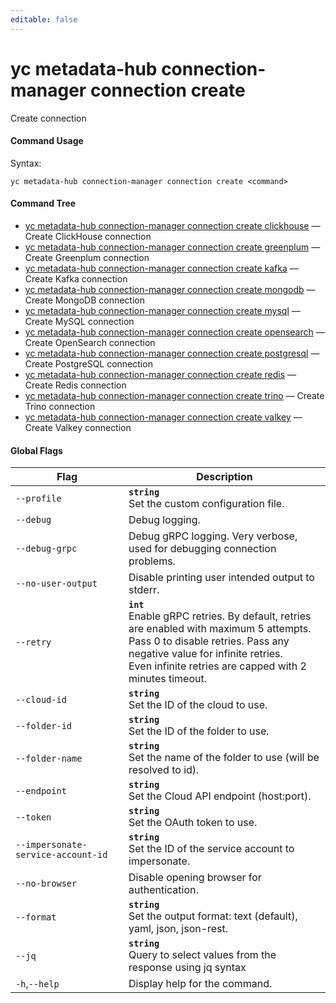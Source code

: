 ```yaml
---
editable: false
---
```


# yc metadata-hub connection-manager connection create

Create connection

#### Command Usage

Syntax: 

`yc metadata-hub connection-manager connection create <command>`

#### Command Tree

- [yc metadata-hub connection-manager connection create clickhouse](clickhouse.md) — Create ClickHouse connection
- [yc metadata-hub connection-manager connection create greenplum](greenplum.md) — Create Greenplum connection
- [yc metadata-hub connection-manager connection create kafka](kafka.md) — Create Kafka connection
- [yc metadata-hub connection-manager connection create mongodb](mongodb.md) — Create MongoDB connection
- [yc metadata-hub connection-manager connection create mysql](mysql.md) — Create MySQL connection
- [yc metadata-hub connection-manager connection create opensearch](opensearch.md) — Create OpenSearch connection
- [yc metadata-hub connection-manager connection create postgresql](postgresql.md) — Create PostgreSQL connection
- [yc metadata-hub connection-manager connection create redis](redis.md) — Create Redis connection
- [yc metadata-hub connection-manager connection create trino](trino.md) — Create Trino connection
- [yc metadata-hub connection-manager connection create valkey](valkey.md) — Create Valkey connection

#### Global Flags

| Flag | Description |
|----|----|
|`--profile`|<b>`string`</b><br/>Set the custom configuration file.|
|`--debug`|Debug logging.|
|`--debug-grpc`|Debug gRPC logging. Very verbose, used for debugging connection problems.|
|`--no-user-output`|Disable printing user intended output to stderr.|
|`--retry`|<b>`int`</b><br/>Enable gRPC retries. By default, retries are enabled with maximum 5 attempts.<br/>Pass 0 to disable retries. Pass any negative value for infinite retries.<br/>Even infinite retries are capped with 2 minutes timeout.|
|`--cloud-id`|<b>`string`</b><br/>Set the ID of the cloud to use.|
|`--folder-id`|<b>`string`</b><br/>Set the ID of the folder to use.|
|`--folder-name`|<b>`string`</b><br/>Set the name of the folder to use (will be resolved to id).|
|`--endpoint`|<b>`string`</b><br/>Set the Cloud API endpoint (host:port).|
|`--token`|<b>`string`</b><br/>Set the OAuth token to use.|
|`--impersonate-service-account-id`|<b>`string`</b><br/>Set the ID of the service account to impersonate.|
|`--no-browser`|Disable opening browser for authentication.|
|`--format`|<b>`string`</b><br/>Set the output format: text (default), yaml, json, json-rest.|
|`--jq`|<b>`string`</b><br/>Query to select values from the response using jq syntax|
|`-h`,`--help`|Display help for the command.|
